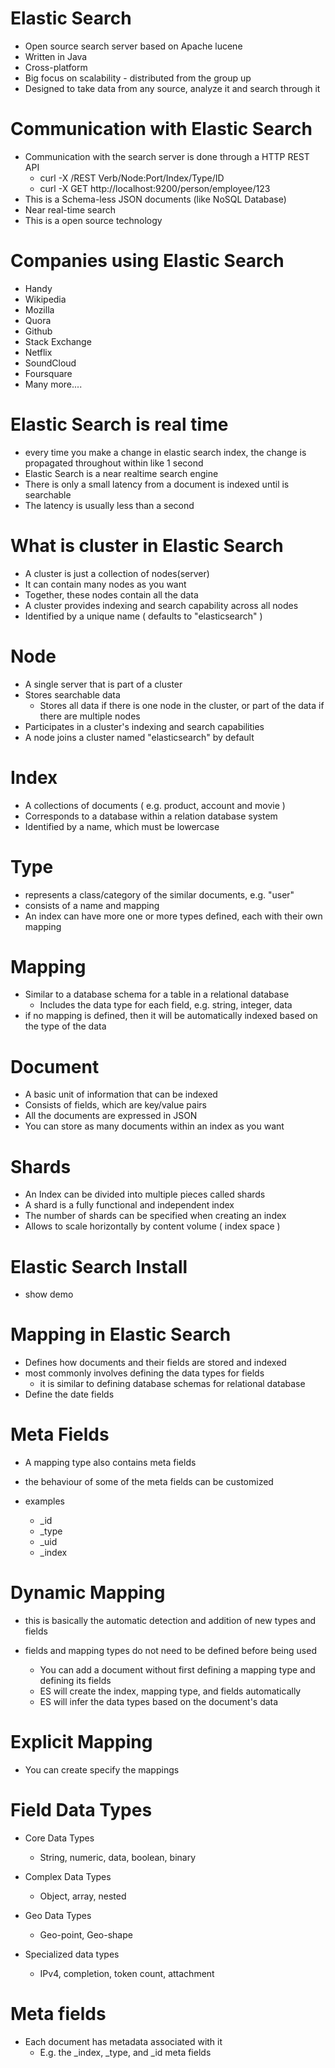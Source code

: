 # Elastic Search 

- Open source search server based on Apache lucene
- Written in Java
- Cross-platform
- Big focus on scalability - distributed from the group up
- Designed to take data from any source, analyze it and search through it

# Communication with Elastic Search

- Communication with the search server is done through a HTTP REST API
    - curl -X /REST Verb/Node:Port/Index/Type/ID
    - curl -X GET http://localhost:9200/person/employee/123
- This is a Schema-less JSON documents (like NoSQL Database)
- Near real-time search
- This is a open source technology

# Companies using Elastic Search 

- Handy
- Wikipedia
- Mozilla
- Quora
- Github
- Stack Exchange
- Netflix
- SoundCloud
- Foursquare
- Many more....

# Elastic Search is real time

- every time you make a change in elastic search index, the change is propagated throughout
within like 1 second
- Elastic Search is a near realtime search engine
- There is only a small latency from a document is indexed until is searchable
- The latency is usually less than a second

# What is cluster in Elastic Search

- A cluster is just a collection of nodes(server)
- It can contain many nodes as you want
- Together, these nodes contain all the data
- A cluster provides indexing and search capability across all nodes
- Identified by a unique name ( defaults to "elasticsearch" )

# Node

- A single server that is part of a cluster
- Stores searchable data
  - Stores all data if there is one node in the cluster, or part of the data if there are
  multiple nodes
- Participates in a cluster's indexing and search capabilities
- A node joins a cluster named "elasticsearch" by default

# Index

- A collections of documents ( e.g. product, account and movie )
- Corresponds to a database within a relation database system
- Identified by a name, which must be lowercase
 
# Type

- represents a class/category of the similar documents, e.g. "user"
- consists of a name and mapping
- An index can have more one or more types defined, each with their own mapping
 
# Mapping

- Similar to a database schema for a table in a relational database
    - Includes the data type for each field, e.g. string, integer, data
- if no mapping is defined, then it will be automatically indexed based on the type 
of the data

# Document

- A basic unit of information that can be indexed
- Consists of fields, which are key/value pairs
- All the documents are expressed in JSON
- You can store as many documents within an index as you want

# Shards

- An Index can be divided into multiple pieces called shards
- A shard is a fully functional and independent index
- The number of shards can be specified when creating an index
- Allows to scale horizontally by content volume ( index space )

# Elastic Search Install

- show demo

# Mapping in Elastic Search

- Defines how documents and their fields are stored and indexed
- most commonly involves defining the data types for fields
    - it is similar to defining database schemas for relational database
- Define the date fields

# Meta Fields

- A mapping type also contains meta fields
- the behaviour of some of the meta fields can be customized
- examples

    - _id
    - _type
    - _uid
    - _index
    
# Dynamic Mapping
   
- this is basically the automatic detection and addition of new types and fields
- fields and mapping types do not need to be defined before being used

    - You can add a document without first defining a mapping type and defining its fields
    - ES will create the index, mapping type, and fields automatically
    - ES will infer the data types based on the document's data

# Explicit Mapping

- You can create specify the mappings


# Field Data Types

- Core Data Types

    - String, numeric, data, boolean, binary

- Complex Data Types

    - Object, array, nested

- Geo Data Types
    
    - Geo-point, Geo-shape
    
- Specialized data types
    
    - IPv4, completion, token count, attachment
    
# Meta fields
    
- Each document has metadata associated with it
    - E.g. the _index, _type, and _id meta fields
    
    
    
    
    
    

   
    
    
































         
    



















































